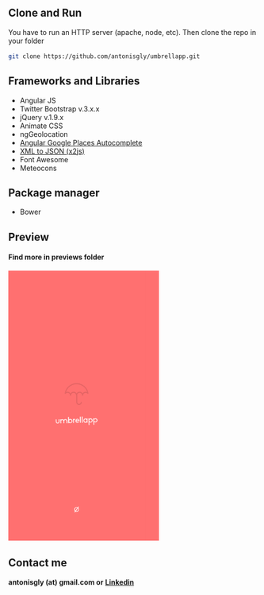 ## Clone and Run
You have to run an HTTP server (apache, node, etc). 
Then clone the repo in your folder
```sh
git clone https://github.com/antonisgly/umbrellapp.git
```

## Frameworks and Libraries 
* Angular JS
* Twitter Bootstrap v.3.x.x
* jQuery v.1.9.x
* Animate CSS
* ngGeolocation
* [Angular Google Places Autocomplete](https://github.com/kuhnza/angular-google-places-autocomplete)
* [XML to JSON (x2js)](https://github.com/abdmob/x2js)
* Font Awesome
* Meteocons

## Package manager
* Bower

## Preview
#### Find more in previews folder
![Preview](https://raw.githubusercontent.com/antonisgly/umbrellapp/master/previews/mobLoadingLayer.png)

## Contact me 
**antonisgly (at) gmail.com or**
**[Linkedin](https://gr.linkedin.com/in/antonis-glykofridis-4479b298)**
